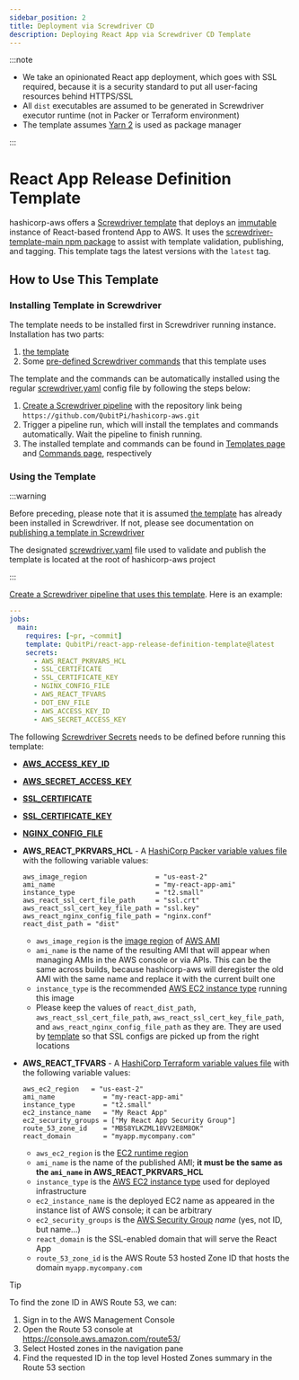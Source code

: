 ```yaml
---
sidebar_position: 2
title: Deployment via Screwdriver CD
description: Deploying React App via Screwdriver CD Template
---
```


:::note

- We take an opinionated React app deployment, which goes with SSL required, because it is a security standard to put
  all user-facing resources behind HTTPS/SSL
- All `dist` executables are assumed to be generated in Screwdriver executor runtime (not in Packer or Terraform
  environment)
- The template assumes [Yarn 2](https://yarnpkg.com/migration/guide) is used as package manager

:::

React App Release Definition Template
=====================================

hashicorp-aws offers a [Screwdriver template][Screwdriver CD template] that deploys an
[immutable][Immutable Infrastructure] instance of React-based frontend App to AWS. It uses the
[screwdriver-template-main npm package] to assist with template validation, publishing, and tagging. This template tags
the latest versions with the `latest` tag.

How to Use This Template
------------------------

### Installing Template in Screwdriver

The template needs to be installed first in Screwdriver running instance. Installation has two parts:

1. [the template](https://github.com/QubitPi/hashicorp-aws/tree/master/adaptors/screwdriver-cd/templates/react-app-sd-template.yaml)
2. Some [pre-defined Screwdriver commands][Screwdriver CD - commands] that this template uses

The template and the commands can be automatically installed using the regular [screwdriver.yaml] config file by
following the steps below:

1. [Create a Screwdriver pipeline][Screwdriver CD - creating a pipeline] with the repository link being
   `https://github.com/QubitPi/hashicorp-aws.git`
2. Trigger a pipeline run, which will install the templates and commands automatically. Wait the pipeline to finish
   running.
3. The installed template and commands can be found in [Templates page][Screwdriver CD - finding templates] and
   [Commands page][Screwdriver CD - finding commands], respectively

### Using the Template

:::warning

Before preceding, please note that it is assumed
[the template](https://github.com/QubitPi/hashicorp-aws/tree/master/adaptors/screwdriver-cd/templates/react-app-sd-template.yaml)
has already been installed in Screwdriver. If not, please see documentation on [publishing a template in Screwdriver]

The designated [screwdriver.yaml](https://github.com/QubitPi/hashicorp-aws/tree/master/screwdriver.yaml) file used to
validate and publish the template is located at the root of hashicorp-aws project

:::

[Create a Screwdriver pipeline that uses this template](https://screwdriver-docs.qubitpi.org/user-guide/templates/job-templates#using-a-template).
Here is an example:

```yaml
---
jobs:
  main:
    requires: [~pr, ~commit]
    template: QubitPi/react-app-release-definition-template@latest
    secrets:
      - AWS_REACT_PKRVARS_HCL
      - SSL_CERTIFICATE
      - SSL_CERTIFICATE_KEY
      - NGINX_CONFIG_FILE
      - AWS_REACT_TFVARS
      - DOT_ENV_FILE
      - AWS_ACCESS_KEY_ID
      - AWS_SECRET_ACCESS_KEY
```

The following [Screwdriver Secrets][Screwdriver CD Secrets] needs to be defined before running this template:

- [**AWS_ACCESS_KEY_ID**](../setup#aws)
- [**AWS_SECRET_ACCESS_KEY**](../setup#aws)

- [**SSL_CERTIFICATE**](../setup#ssl)
- [**SSL_CERTIFICATE_KEY**](../setup#ssl)
- [**NGINX_CONFIG_FILE**](../setup#ssl)

- **AWS_REACT_PKRVARS_HCL** - A [HashiCorp Packer variable values file] with the following variable values:

  ```hcl
  aws_image_region                 = "us-east-2"
  ami_name                         = "my-react-app-ami"
  instance_type                    = "t2.small"
  aws_react_ssl_cert_file_path     = "ssl.crt"
  aws_react_ssl_cert_key_file_path = "ssl.key"
  aws_react_nginx_config_file_path = "nginx.conf"
  react_dist_path = "dist"
  ```

    - `aws_image_region` is the [image region][AWS regions] of [AWS AMI]
    - `ami_name` is the name of the resulting AMI that will appear when managing AMIs in the AWS console or via APIs. This
  can be the same across builds, because hashicorp-aws will deregister the old AMI with the same name and replace it
  with the current built one
    - `instance_type` is the recommended [AWS EC2 instance type] running this image
    - Please keep the values of `react_dist_path`, `aws_react_ssl_cert_file_path`, `aws_react_ssl_cert_key_file_path`, and
      `aws_react_nginx_config_file_path` as they are. They are used by [template](../hashicorp-aws/adaptors/screwdriver-cd/templates/sd-template.yaml) so that SSL
      configs are picked up from the right locations

- **AWS_REACT_TFVARS** - A [HashiCorp Terraform variable values file] with the following variable values:

  ```hcl
  aws_ec2_region   = "us-east-2"
  ami_name            = "my-react-app-ami"
  instance_type       = "t2.small"
  ec2_instance_name   = "My React App"
  ec2_security_groups = ["My React App Security Group"]
  route_53_zone_id    = "MBS8YLKZML18VV2E8M8OK"
  react_domain        = "myapp.mycompany.com"
  ```

    - `aws_ec2_region` is the [EC2 runtime region][AWS regions]
    - `ami_name` is the name of the published AMI; **it must be the same as the `ami_name` in AWS_REACT_PKRVARS_HCL**
    - `instance_type` is the [AWS EC2 instance type] used for deployed infrastructure
    - `ec2_instance_name` is the deployed EC2 name as appeared in the instance list of AWS console; it can be arbitrary
    - `ec2_security_groups` is the [AWS Security Group] _name_ (yes, not ID, but name...)
    - `react_domain` is the SSL-enabled domain that will serve the React App
    - `route_53_zone_id` is the AWS Route 53 hosted Zone ID that hosts the domain `myapp.mycompany.com`

> [!TIP]
> To find the zone ID in AWS Route 53, we can:
>
> 1. Sign in to the AWS Management Console
> 2. Open the Route 53 console at https://console.aws.amazon.com/route53/
> 3. Select Hosted zones in the navigation pane
> 4. Find the requested ID in the top level Hosted Zones summary in the Route 53 section

[AWS AMI]: https://docs.aws.amazon.com/AWSEC2/latest/UserGuide/AMIs.html
[AWS EC2 instance type]: https://aws.amazon.com/ec2/instance-types/
[AWS regions]: https://docs.aws.amazon.com/AmazonRDS/latest/UserGuide/Concepts.RegionsAndAvailabilityZones.html#Concepts.RegionsAndAvailabilityZones.Availability
[AWS Security Group]: https://docs.aws.amazon.com/vpc/latest/userguide/vpc-security-groups.html

[HashiCorp Packer variable values file]: https://packer.qubitpi.org/packer/guides/hcl/variables#from-a-file
[HashiCorp Terraform variable values file]: https://terraform.qubitpi.org/terraform/language/values/variables#variable-definitions-tfvars-files

[Immutable Infrastructure]: https://www.hashicorp.com/resources/what-is-mutable-vs-immutable-infrastructure

[publishing a template in Screwdriver]: https://screwdriver-docs.qubitpi.org/user-guide/templates/job-templates#publishing-a-template

[screwdriver.yaml]: https://github.com/QubitPi/hashicorp-aws/tree/master/screwdriver.yaml
[Screwdriver CD - commands]: https://github.com/QubitPi/screwdriver-cd-commands
[Screwdriver CD - creating a pipeline]: https://qubitpi.github.io/screwdriver-cd-guide/user-guide/quickstart#create-a-new-pipeline
[Screwdriver CD - creating pipeline from template]: https://screwdriver-docs.qubitpi.org/user-guide/templates/job-templates#using-a-template
[Screwdriver CD - finding templates]: https://screwdriver-docs.qubitpi.org/user-guide/templates/job-templates#finding-templates
[Screwdriver CD - finding commands]: https://screwdriver-docs.qubitpi.org/user-guide/commands#finding-commands
[Screwdriver CD Secrets]: https://screwdriver-docs.qubitpi.org/user-guide/configuration/secrets
[Screwdriver CD template]: https://screwdriver-docs.qubitpi.org/user-guide/templates/job-templates
[screwdriver-template-main npm package]: https://github.com/QubitPi/screwdriver-cd-template-main
